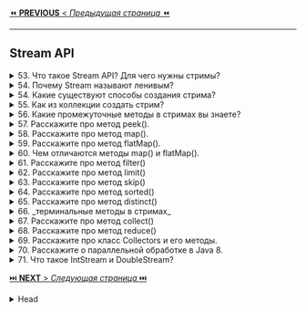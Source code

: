 [⏪ **PREVIOUS** < _Предыдущая страница_ ⏪](/ITM/ITM02_Core2/3_Core2_Functional_Interfaces.md)

---
## Stream API



<details>
        <summary>53.  Что такое Stream API? Для чего нужны стримы?</summary>

## Что такое Stream API? Для чего нужны стримы?

`Stream API` в **Java** – это инструмент для удобной и эффективной обработки коллекций в функциональном стиле.

🔹 **Ключевые особенности**:
* Позволяет **фильтровать**, **сортировать**, **преобразовывать** и **агрегировать** данные.
* Поддерживает **цепочки операций** за счет разделения на промежуточные 
  (_возвращают новый `Stream`_) и терминальные (_возвращают результат_).
* **Не изменяет** исходные коллекции, а создает **новые**.
* Позволяет **использовать многопоточность** (`parallelStream()`).

🎯 **Зачем нужны стримы?**
* ✅ **Упрощают работу с коллекциями** – меньше кода, выше читаемость.
* ✅ **Улучшают производительность** – ленивые вычисления, потоковая обработка.
* ✅ **Делают код декларативным** – "`что делать`", а не "`как делать`".

Стримы делают код **чистым**, **лаконичным** и **эффективным**. 🚀

```text
***** из методички *****
Интерфейс java.util.Stream представляет собой последовательность элементов, над которой можно производить различные операции.
Операции над стримами бывают или промежуточными или терминальными. Терминальные операции возвращают результат определенного типа, а промежуточные операции возвращают тот же стрим. Таким образом вы можете строить цепочки из несколько операций над одним и тем же стримом.
Его задача - упростить работу с наборами данных, в частности, упростить операции фильтрации, сортировки и другие манипуляции с данными.
```
---
</details>




<details>
        <summary>54. Почему Stream называют ленивым?</summary>

## Почему Stream называют ленивым?

`Stream` называют **ленивым**, потому что промежуточные операции (`map()`, `filter()`, `sorted()` и т. д.) 
не выполняются сразу, а **откладываются** до вызова **терминального** метода 
(`forEach()`, `collect()`, `reduce()` и т. д.). Это позволяет Java выполнять операции эффективно, обрабатывая данные только по необходимости.

```text
***** из методички *****
Методы не будут выполняться пока не будет вызван терминальный метод
```
---
</details>



<details>
        <summary>54. Какие существуют способы создания стрима?</summary>

## Какие существуют способы создания стрима?

В **Java Stream API** существует несколько способов создания **стрима**:

🔹 **Базовые способы**:
* **Пустой стрим** → `Stream.empty()`
* **Из коллекции** (`List`, `Set`) → `list.stream()`
* **Из** `Map` → `map.entrySet().stream()`
* **Из массива** → `Arrays.stream(array)`
* **Из заданных элементов** → `Stream.of("1", "2", "3")`

🔹 **Из различных источников**:
* **Из** `BufferedReader` → `reader.lines()` (_поток строк_)
* **Из файловой системы** → `Files.list(path)`, `Files.walk(path)` (_директории/файлы_)
* **Из строки** → `"text".chars()` (`IntStream` _с кодами символов_)

🔹 **Динамическое создание**:
* **Генерация** (`Supplier`) → `Stream.generate(supplier)` (`бесконечный поток`)
* **Итерация** (`UnaryOperator`) → `Stream.iterate(seed, f)` (_последовательность значений_)
* **Диапазоны** (`IntStream`, `LongStream`) → `IntStream.range(1, 10)`, `rangeClosed(1, 10)`
* **Объединение стримов** → `Stream.concat(stream1, stream2)`

**Стрим** можно получить практически **из любого источника данных**. 🚀

```text
***** из методички *****
 Пустой стрим: Stream.empty()
 Стрим из List: list.stream()
 Стрим из Map: map.entrySet().stream()
 Стрим из массива: Arrays.stream(array)
 Стрим из указанных элементов: Stream.of("1", "2", "3")
-Можно получить из BufferedReader при помощи метода lines(), который вернет поток строк из потока символов.
-Из директории на диске при помощи методов Files.list() и Files.walk()
-Можно получить из строки методом chars(), будет IntStream с символами.
-Можно порождать динамически, генерировать при помощи supplier.
-Итерированием какой-то функции
-Можно получить диапазон чисел в виде стрима range и rangeClosed
-Конкатенацией других стримов

```
---
</details>



<details>
        <summary>55. Как из коллекции создать стрим?</summary>

## Как из коллекции создать стрим?

Любая коллекция (`List`, `Set`, `Queue`) поддерживает создание стрима с помощью метода `.stream()`.

📌 Пример:
```java
Collection<String> collection = Arrays.asList("a1", "a2", "a3");
Stream<String> stream = collection.stream();
```
🔹 Дополнительно:
* Параллельный стрим → `collection.parallelStream()` (_для многопоточной обработки_)
* Из `Map` → `map.entrySet().stream()` (_так как `Map` сам по себе **не является** `Collection`_)

```text
***** из методички *****
Collection<String> collection = Arrays.asList("a1", "a2", "a3");
Stream<String> streamFromCollection = collection.stream();
```
---
</details>



<details>
        <summary>56. Какие промежуточные методы в стримах вы знаете?</summary>

## Какие промежуточные методы в стримах вы знаете?

🔹 Основные промежуточные методы:   
✔ `filter(Predicate<T>)` – **фильтрует** элементы по условию.   
✔ `map(Function<T, R>)` – **преобразует** элементы (_например_, `String → Integer`).   
✔ `flatMap(Function<T, Stream<R>>)` – **превращает** элементы в стримы и объединяет их.   
✔ `limit(long n)` – **ограничивает** поток `n` первыми элементами.   
✔ `skip(long n)` – **пропускает** `n` первых элементов.   
✔ `distinct()` – убирает **дубликаты**.   
✔ `sorted(Comparator<T>)` – **сортирует** элементы (_по умолчанию – естественная сортировка_).   
✔ `peek(Consumer<T>)` – выполняет **действие** с элементами (_например, для логирования_).   
✔ `Stream.concat(Stream s1, Stream s2)` – **объединяет** два стрима.   

⚡ **Важно**: Все эти методы не изменяют исходную коллекцию, а создают новый поток данных.

```text
***** из методички *****
filter(boolean - Predicate)
map()
flatMap()
limit(n)
skip(n)
concat(Stream s1, Stream s2)
peek(someFunction)
distinct()
sorted()
```
---
</details>



<details>
        <summary>57. Расскажите про метод peek().</summary>

## Расскажите про метод `peek()`.

`peek()` – это промежуточный метод стрима, для **отладочных действий** 
с каждым элементом **без изменения его структуры** // _но **не модифицирует** данные_.   
Иинкапсулирует `Consumer<T>`.

**Отличие от `map()`**
* `map()` → **преобразует** элемент, возвращая **новый** объект.
* `peek()` → выполняет действие и возвращает **тот же самый объект**    
(_можно изменить его внутреннее состояние, но сам объект остается тем же_).

**Когда использовать `peek()`?**
* ✔ Для **отладки** и **логирования** (_можно посмотреть, как изменяются элементы в стриме_).
* ✔ Для **побочных** эффектов (_например, изменить состояние объекта перед следующим шагом обработки_).

💡 **Важно**: `peek()` выполняется **лениво**, как и все **промежуточные** операции. 
Он сработает **только при вызове терминального метода** (_например_, `collect()`).

⚠ **Не рекомендуется** использовать `peek()` вместо `forEach()`, 
если ваша цель – просто обработка элементов без дальнейших преобразований.   

✅ Изменить элементы в потоке **возможно**, но это ❗**нарушение**❗ концепции **Stream API**, 
так как `peek()` задуман **для отладки**, а не трансформации. // Для изменений используй `map()`.

```text
***** из методички *****
Предполагается, что map() получает на вход один объект, а возвращает другой. Возможно, того же типа, но другой. peek() - это частный случай map(), который возвращает тот же самый объект, который получил на входе, возможно, с изменённым внутренним состоянием. Конечно, можно использовать для этого map(), но есть нюансы. Во-первых, peek() на одну строчку короче - не нужно писать return, Java и так знает, что нужно возвращать. Во-вторых, вы страхуетесь от ошибок - из peek() невозможно вернуть не тот объект, который пришёл на вход.
```
---
</details>



<details>
        <summary>58. Расскажите про метод map().</summary>

## Расскажите про метод `map()`.

Метод `map()` – это **промежуточный** метод, **преобразует каждый элемент** 
по заданному правилу и возвращает **новый поток** с измененными значениями.   
Инкапсулирует **внутренний итератор**, Реализован через `Spliterator` и **Pipeline API**

**Как работает?**
* Принимает **функцию-преобразователь** (`Function<T, R>`).
* Применяет её к **каждому** элементу стрима.
* Возвращает **новый стрим** с преобразованными элементами.

**Когда использовать?**
* ✔ Для **изменения формата** данных (_например, преобразование `String` в `Integer`_).
* ✔ Для **извлечения** вложенных данных из объектов (_например, получение имен из списка пользователей_).

💡 **Важно**: `map()` **не изменяет** сами объекты, а создает **новый стрим** с преобразованными значениями.   
Если требуется работать с вложенными коллекциями, вместо `map()` лучше использовать `flatMap()`.

```text
***** из методички *****
Метод map() заданным образом 
преобразует каждый элемент стрима, 
потом преобразует все объекты 
в итоговый стрим. 
```
---
</details>



<details>
        <summary>59. Расскажите про метод flatMap().</summary>

## Расскажите про метод `flatMap()`.

Метод `flatMap()` используется для **разворачивания вложенных структур** 
и объединения элементов из _подстримов_ **в один общий** поток.

**Как работает?**   
* Принимает **функцию-преобразователь**, которая для **каждого** элемента возвращает **новый** стрим.   
* Затем **объединяет** (_разворачивает_) все полученные подстримы **в один итоговый** стрим.   

**Чем отличается от `map()`?**   
* `map()` – просто **преобразует** элементы (`1:1`).   
* `flatMap()` – **разворачивает** вложенные структуры, создавая **один общий** стрим (`1:N`).   
  _`flatMap()` фактически включает в себя `map()` + `flatten()`_

**Когда использовать?**   
* ✔ Когда элементы представляют коллекции или потоки и их нужно **объединить**.   
* ✔ Когда **из одного** элемента нужно создать **несколько** в итоговом стриме.   

💡 **Важно**: flatMap() не просто заменяет элементы, а разглаживает их в один поток, устраняя вложенность.   

```java
List<List<String>> listOfLists = List.of(
    List.of("apple", "banana"), 
    List.of("cherry", "date")
);

List<String> flatList = listOfLists.stream()
        .flatMap(List::stream) // Преобразуем каждый внутренний список в поток его элементов
        .collect(Collectors.toList()); // Собираем результат в обычный список

System.out.println(flatList); // [apple, banana, cherry, date]
```
```text
***** из методички *****
flatMap возвращает по стриму для каждого объекта в первоначальном стриме, а затем результирующие потоки объединяются в исходный стрим. (Похоже на map, но может создавать из одного элемента несколько)
```
---
</details>



<details>
        <summary>60. Чем отличаются методы map() и flatMap().</summary>

## Чем отличаются методы `map()` и `flatMap()`.

| Метод     | Описание                                                        | Возвращаемый результат                  |
|-----------|-----------------------------------------------------------------|-----------------------------------------|
| `map()`   | Преобразует каждый элемент **в один новый** объект.                 | Один элемент → один элемент (`1:1`).      |
| `flatMap()`| Преобразует каждый элемент **в поток объектов** и затем **объединяет все потоки** в один. | Один элемент → несколько элементов (`1:N`). |

 **Ключевые отличия:**   
✅ `map()` → используется для простых преобразований (например, String → Integer).  
✅ `flatMap()` → используется для работы с вложенными структурами (например, списки внутри списка).   

💡 **Простыми словами**:   
`map()` просто **меняет** элементы, а   
`flatMap()` разглаживает вложенные структуры **в один общий** поток.

```text
***** из методички *****
map для каждого объекта в стриме возвращает по 1 объекту, потом преобразует все объекты в итоговый стрим. flatMap возвращает по стриму для каждого объекта в первоначальном стриме, а затем результирующие потоки объединяются в исходный стрим.
```
---
</details>



<details>
        <summary>61. Расскажите про метод filter()</summary>

## Расскажите про метод `filter()`

Метод `filter()` используется для **фильтрации элементов** в потоке по заданному **условию**.

**Как работает?**   
* Принимает **предикат** (`Predicate<T>`) – функцию, которая проверяет элементы на `true` или `false`.
* Оставляет в стриме только те элементы, которые **прошли** проверку (`true`).
* Возвращает **новый** стрим с **отфильтрованными** элементами.

**Когда использовать?**   
* ✔ **Фильтрация данных** (_например, оставить только четные числа_).
* ✔ **Удаление** ненужных элементов (_например, исключить `null` или пустые строки_).

💡 **Важно**: `filter()` **не изменяет** сами элементы, а просто **отбирает** нужные.

```text
***** из методички *****
фильтрует стрим, возвращая только те элементы, что проходят по условию (Predicate)
Проверяет значение на “true” и “false”
```
---
</details>



<details>
        <summary>62. Расскажите про метод limit()</summary>

## Расскажите про метод `limit()`

Метод `limit(n)` используется для **ограничения количества элементов** в стриме.

**Как работает?**
* Возвращает **новый поток**, содержащий **не более** `n` элементов из исходного стрима.
* Если в потоке **меньше** `n` элементов, вернет **все доступные**.
* Остальные элементы **отбрасываются**.

**Когда использовать?**
* ✔ Для получения **первых** `n` элементов из потока.
* ✔ Для **оптимизации обработки данных** (_например, при работе с большими коллекциями_).

💡 Важно: `limit(n)` работает **лениво** и **останавливает** обработку 
после получения `n` элементов, что **повышает эффективность**.

```text
***** из методички *****
 limit(n) - возвращает новый поток, ограниченный n-результатами
```
---
</details>



<details>
        <summary>63. Расскажите про метод skip()</summary>

## Расскажите про метод `skip()`

Метод `skip(n)` используется для **пропуска первых** `n` элементов в потоке.

**Как работает?**
* Возвращает **новый поток**, **исключая первые** `n` элементов.
* Если в потоке **меньше** `n` элементов, вернется **пустой стрим**.

**Когда использовать?**
* ✔ Для **пропуска первых** `n` элементов (_например, при **постраничной** обработке данных – **пагинации**_).
* ✔ Для **отбрасывания заголовков** или **ненужных данных** в потоке.

💡 **Важно**: `skip(n)` **ленивый**, т.е. **не обрабатывает ненужные** элементы, 
а **сразу исключает** их, что **повышает производительность**.

```text
***** из методички *****
 skip(n) - возвращает новый поток, пропуская первые n элементов
```
---
</details>



<details>
        <summary>64. Расскажите про метод sorted()</summary>

##  Расскажите про метод `sorted()`

Метод `sorted()` используется для **сортировки** элементов в потоке.

**Как работает?**   
* `sorted()` → сортирует элементы естественным порядком (`Comparable`).
* `sorted(Comparator<T>)` → сортирует по заданному **компаратору**.

**Когда использовать?**
* ✔ Для **сортировки** чисел, строк и объектов.
* ✔ Для **кастомной сортировки** по нескольким критериям (_например, сортировка списка по длине строки_).

💡 **Важно**: `sorted()` **создает новый** поток, а **не изменяет исходный**. 
При работе с большими данными может быть затратным по ресурсам.

```text
***** из методички *****
 sorted() - возвращает отсортированный поток
```
---
</details>



<details>
        <summary>65. Расскажите про метод distinct()</summary>

## Расскажите про метод `distinct()`

Метод `distinct()` используется для **удаления дубликатов** в потоке.

**Как работает?**
* Возвращает **новый** поток, в котором **каждый элемент уникален**.
* **Сравнение** элементов выполняется с помощью `equals()`.
* Оставляет **первое** встреченное уникальное значение (по `equals()`).
* Использует `LinkedHashSet` под капотом, (_**сохраняет порядок**, отфильтровывает повторяющиеся_).
* Если поток **параллельный**, порядок может быть **непредсказуемым**.

**Когда использовать?**
* ✔ Для **удаления повторяющихся элементов** в потоке.
* ✔ При **обработке списков с возможными дубликатами**.

💡 **Важно**: `distinct()` требует, чтобы элементы **корректно реализовывали** 
`equals()` и `hashCode()`, иначе дубликаты могут не удалиться.

```text
***** из методички ***** 
 distinct() - возвращает поток 
 равнозначный исходному, но без дубликатов
```
---
</details>



<details>
        <summary>66. _терминальные методы в стримах_</summary>

## Какие терминальные методы в стримах вы знаете?

**🔹 Основные терминальные методы:**

**📌 Обход элементов:**
* `forEach(Consumer)` – выполняет действие **для каждого** элемента.
* `forEachOrdered(Consumer)` – то же, но **сохраняет порядок** обработки.

**📌 Агрегатные операции:**
* `count()` – **количество** элементов в стриме.
* `max(Comparator)` / `min(Comparator)` – находят **максимум**/**минимум** (_возвращают_ `Optional`).

**📌 Поиск элементов:**
* `findAny()` – возвращает **случайный** элемент (`Optional`).
* `findFirst()` – возвращает **первый** элемент (`Optional`).

**📌 Проверка условий:**
* `anyMatch(Predicate)` – есть **хотя бы одно** совпадение? (`boolean`).
* `allMatch(Predicate)` – **все элементы** удовлетворяют условию? (`boolean`).
* `noneMatch(Predicate)` – **ни один** элемент не удовлетворяет? (`boolean`).

**📌 Сборка данных:**
* `collect(Collector)` – **собирает** элементы в **коллекцию**, **строку** или другую структуру.
* `reduce(BinaryOperator)` – сводит поток **к одному значению**, применяя бинарную операцию.
* `toArray()` – преобразует **в массив**.

**⚠️ Особенности:**
* ✅ Терминальный метод **завершает поток** – после него стрим становится **недоступным**.
* ✅ Методы поиска (`findFirst`, `findAny`, `max`, `min`) возвращают `Optional`, чтобы избежать `null`.

🔥 **Stream API** в **Java** – мощный инструмент для работы с данными! 🚀

```text
***** из методички *****
-forEach – принимает consumer, 
    которому будут выведены элементы стрима. 
-forEachOrdered – как и forEach, 
    но гарантирует порядок. 
-count() - подсчет всех значений
-max() - возвращает максимальный элемент
-min() - возвращает минимальный элемент
-findAny() - находится вхождение – 
    сразу возвращает результат
-anyMatch() проверяет на наличие совпадения
-allMatch() – возвращает boolean
-noneMatch() – возвращает boolean 
-findFirst – возвращает первый элемент 
    из стрима, возвращается OptionalInt
-collect – собирает элементы в новое хранилище
-reduce – результат применения бинарного 
    оператора к каждой паре элементов стрима, 
    пока не останется один элемент.
-toArray  - возвращет массив

Терминальный метод можно вызвать только один раз.
Все оконечные методы возвращают Optional - оболочка ответа
(этот специальный тип ввели чтобы не возвращать null)
```
---
</details>



<details>
        <summary>67. Расскажите про метод collect()</summary>

## Расскажите про метод `collect()`

`collect(Collector<T, A, R>)` – **терминальный** метод, который **преобразует** элементы стрима 
в удобную форму: **коллекцию**, **строку**, число и т. д.

**🔹 Что делает `collect()`?**   
📌 **Группирует**, **фильтрует**, **преобразует** данные.   
📌 Позволяет **собирать элементы** в коллекции (`List`, `Set`, `Map`).   
📌 **Объединяет элементы** в строку.   
📌 **Суммирует**, считает **среднее**, **объединяет** объекты.   

**🔹 Основные Collectors:**   
✅ `toList()` / `toSet()` / `toMap()` – сбор в коллекции.   
✅ `joining(delimiter)` – объединение элементов в строку.   
✅ `counting()` – подсчет элементов.   
✅ `summarizingInt`/`Double`/`Long()` – вычисление статистики.   
✅ `groupingBy(Function)` – группировка по критерию (ключ – значение).   
✅ `partitioningBy(Predicate)` – разделение на две группы по условию.   

⚡ `collect()` – универсальный инструмент для обработки данных в Java! 🚀

```java
List<String> list = Stream.of("a", "b", "c").collect(Collectors.toList());
```

```text
***** из методички *****
Stream.collect () является одним из терминальных методов. Это позволяет выполнять изменяемые операции свертывания (переупаковка элементов в некоторые структуры данных и применение некоторой дополнительной логики, объединение их и т. Д.)
Преобразует стрим в коллекцию
```
---
</details>



<details>
        <summary>68. Расскажите про метод reduce()</summary>

## Расскажите про метод `reduce()`

`reduce()` – **терминальный** метод, выполняющий агрегирование элементов стрима 
и возвращающий **единый** результат.

**🔹 Что делает `reduce()`?**   
📌 **Объединяет** элементы с помощью **бинарной функции**.   
📌 Позволяет выполнять операции **сложения**, **умножения**, **поиска максимума/минимума** и другие.   
📌 Работает **без промежуточных коллекций**, сразу сворачивая поток в одно значение.   

**🔹 Три варианта `reduce()`:**   
✅ `reduce(BinaryOperator<T> accumulator)` – сворачивает элементы без начального значения (_возвращает_ `Optional<T>`).   
✅ `reduce(T identity, BinaryOperator<T> accumulator)` – использует начальное значение, возвращает `T`.   
✅ `reduce(U identity, BiFunction<U, T, U> accumulator, BinaryOperator<U> combiner)` – 
используется для параллельных потоков (_разделение и объединение_).   

⚡ `reduce()` – мощный инструмент для вычислений и обработки данных в **Java**! 🚀

---

🔹 Пример 1: Сумма всех чисел
```java
List<Integer> numbers = Arrays.asList(1, 2, 3, 4, 5);

int sum = numbers.stream()
        .reduce(0, (a, b) -> a + b); // Начальное значение 0

System.out.println(sum); // Вывод: 15
```
✅ Используется начальное значение (`0`), поэтому возвращается `int`.

---
🔹 Пример 2: Нахождение максимального значения
```java
List<Integer> numbers = Arrays.asList(3, 7, 2, 8, 5);

Optional<Integer> max = numbers.stream()
                               .reduce(Integer::max);

max.ifPresent(System.out::println); // Вывод: 8
```
✅ Без начального значения, результат в `Optional<Integer>`, чтобы избежать `null`.

---
🔹 Пример 3: Конкатенация строк
```java
List<String> words = Arrays.asList("Java", "Stream", "API");

String result = words.stream()
                     .reduce("", (a, b) -> a + " " + b);

System.out.println(result.trim()); // Вывод: "Java Stream API"
```
✅ Используется строка `""` как начальное значение.

---
🔹 Пример 4: Произведение чисел (для параллельного стрима)
```java
List<Integer> numbers = Arrays.asList(2, 3, 4);

int product = numbers.parallelStream()
                     .reduce(1, (a, b) -> a * b, (a, b) -> a * b);

System.out.println(product); // Вывод: 24
```
✅ Третий параметр combiner нужен для параллельных вычислений.

---
🔹 Пример 5: Поиск максимального значения (для параллельного стрима)
```java
List<Integer> numbers = Arrays.asList(3, 7, 2, 8, 5);

Optional<Integer> max = numbers.parallelStream()
                               .reduce(Integer::max);

max.ifPresent(System.out::println); // Вывод: 8
```
✅ Без начального значения, результат в Optional<Integer>, чтобы избежать null.

---

```text
***** из методички *****
позволяет выполнять агрегатные функции и возвращать один результат.
-
Результат применения бинарного оператора к каждой паре элементов стрима, пока не останется один элемент.
Позволяет выполнять агрегатные функции на всей коллекцией и возвращать один результат
```
---
</details>



<details>
        <summary>69. Расскажите про класс Collectors и его методы.</summary>

## Расскажите про класс `Collectors` и его методы.

📌 `Collectors` – это утилитарный класс, предоставляющий готовые методы 
для сбора элементов стрима в **коллекции**, **строки**, **группировки** и **агрегации** данных.   
Используется вместе с `.collect()`.

**🔹 Основные методы `Collectors`**   
✔ `toList()` → **Собирает** элементы в `List<T>`   
✔ `toSet()` → **Собирает** элементы в `Set<T>`   
✔ `toMap(k, v)` → **Преобразует** в `Map<K, V>`   
✔ `joining()` → **Объединяет** строки (`String`)   
✔ `counting()` → **Считает** количество элементов   
✔ `summingInt()`, `summingDouble()` → **Сумма** чисел   
✔ `averagingInt()`, `averagingDouble()` → **Среднее** значение   
✔ `groupingBy()` → **Группировка** по ключу (`Map<K, List<V>>`)   
✔ `partitioningBy()` → **Разделение** по предикату (`Map<Boolean, List<T>>`)   
✔ `collectingAndThen()` → **Преобразует** результат сбора   

---
**Примеры:**

```java
List<String> words = List.of("apple", "banana", "cherry", "date");
System.out.println(words.stream().collect(Collectors.groupingBy(String::length))); // Группируем слова по длине и выводим результат
```

```java
List<String> names = List.of("Alice", "Bob", "Charlie");
System.out.println(names.stream().collect(Collectors.joining(", "))); // Объединяем имена через ", " и печатаем
```

---

```text
***** из методички *****
Нужен для того, чтобы упаковывать стримы в коллекции:
toList() - преобразует поток в список — List<T>
toSet() - преобразует поток в список — Set<T>
toMap() - преобразует поток в список — Map<K, V>
Используются в методе collect().
```
---
</details>



<details>
        <summary>70. Расскажите о параллельной обработке в Java 8.</summary>

## Расскажите о параллельной обработке в `Java 8`.

📌 **Параллельные стримы** позволяют автоматически разделять обработку данных 
между **несколькими** потоками, используя **Fork/Join Framework** под капотом.

**🔹 Основные методы**
* ✔ `parallel()` → Преобразует обычный `Stream` в **параллельный**
* ✔ `sequential()` → Обратно превращает поток в **последовательный**
* ✔ `parallelStream()` → Создаёт **сразу параллельный стрим** из коллекции

💡 **Важно**: Если система **однопоточная**, параллельная обработка будет выполняться **как последовательная**.

🚀 Используется для **ускорения вычислений** при работе с **большими** объемами данных.

---
**Примеры:**

```java
IntStream.range(1, 10)
    .parallel()  // Включаем параллельную обработку
    .forEach(System.out::println);
```
```java
IntStream.range(1, 10)
    .parallel()
    .forEachOrdered(System.out::println); // Если нужен упорядоченный вывод
```

```text
***** из методички *****
Чтобы сделать обычный последовательный поток параллельным, 
надо вызвать у объекта Stream метод parallel(внутри потока). 
А обратный метод - sequential(). 

Кроме того, можно также использовать блокирующий метод 
parallelStream() интерфейса Collection для создания 
параллельного потока из коллекции. 
В то же время если рабочая машина не является многоядерной, 
то поток будет выполняться как последовательный.

Работает на фреймворке fork/join(под капотом).
Кроме того, можно также использовать метод parallelStream() 
(над стримами потока) интерфейса Collection для создания 
параллельного потока из коллекции. - сразу создается 
параллельнй стрим.
```
---
</details>



<details>
        <summary>71. Что такое IntStream и DoubleStream?</summary>

## Что такое `IntStream` и `DoubleStream`?

📌 **Специализированные стримы** для примитивов (`int`, `long`, `double`), 
так как **дженерики не поддерживают примитивные типы**.

🚀 Работают **быстрее** по сравнению со стримами обёрток (`Stream<Integer>`, `Stream<Double>`), 
избегая автоупаковки (_autoboxing_).

**🔹 Основные методы**   
* ✔ `sum()` → **сумма** всех элементов   
* ✔ `average()` → **среднее** значение (`OptionalDouble`)   
* ✔ `mapToObj()` → преобразует **примитивы** в **объекты**   

Используются для эффективной работы с числовыми данными в потоках.

---

```java
System.out.println(IntStream.range(1, 5).sum()); // Суммируем числа от 1 до 4 (не включая 5)
```

```java
System.out.println(DoubleStream.of(1.5, 2.5, 3.5).average().orElse(0)); // Находим среднее среди 1.5, 2.5, 3.5, если пусто — 0
```

```text
***** из методички *****
В Java 8 создание Stream-ов примитивов 
напрямую невозможно, из-за дженериков. 

Но разработчики сделали 3 Stream-а примитивов : 
IntStream, LongStream, DoubleStream. 

Работает быстрее, чем стрим с классами-обертками.

Поддерживают дополнительные терминальный методы 
sum(), average(), mapToObj()
```
---
</details>


[⏭️ **NEXT** > _Следующая страница_ ⏭️](/ITM/ITM02_Core2/5_Core2_Java8.md)



<details>
        <summary>Head</summary>

```text
***** из методички *****
```
---
</details>

